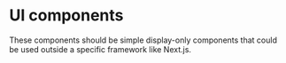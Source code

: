 # UI components

These components should be simple display-only components that could be used outside a specific framework like Next.js.
